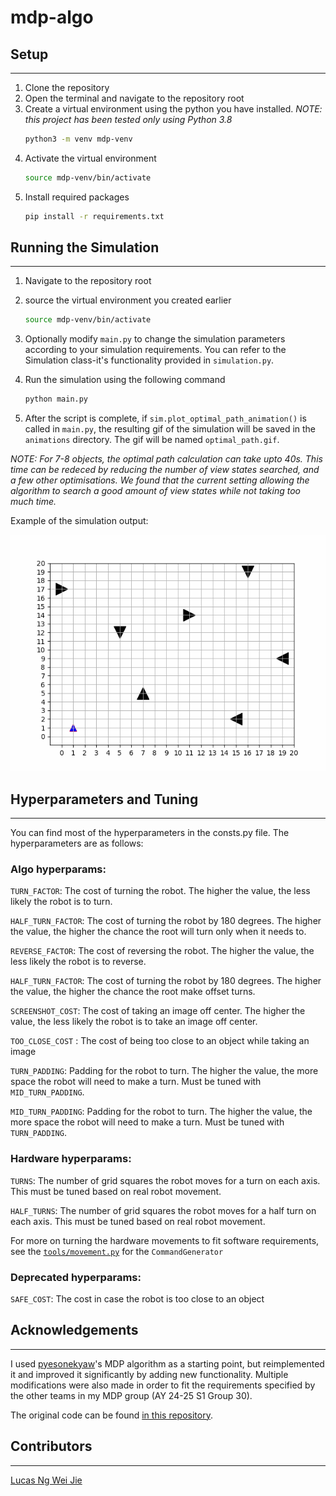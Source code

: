 # mdp-algo


## Setup 

---
1. Clone the repository
2. Open the terminal and navigate to the repository root
3. Create a virtual environment using the python you have installed.
 _NOTE: this project has been tested only using Python 3.8_
    ```bash
    python3 -m venv mdp-venv
    ```
4. Activate the virtual environment
    ```bash
    source mdp-venv/bin/activate
    ```
5. Install required packages
    ```bash
    pip install -r requirements.txt
    ```

## Running the Simulation

---
1. Navigate to the repository root  
2. source the virtual environment you created earlier
    ```bash
    source mdp-venv/bin/activate
    ```
3. Optionally modify `main.py` to change the simulation parameters according to your simulation requirements. You can 
refer to the Simulation class-it's functionality provided in `simulation.py`.

4. Run the simulation using the following command
    ```bash
    python main.py
    ```
5. After the script is complete, if `sim.plot_optimal_path_animation()` is called in `main.py`, the resulting gif of
the simulation will be saved in the `animations` directory. The gif will be named `optimal_path.gif`.

_NOTE: For 7-8 objects, the optimal path calculation can take upto 40s. This time can be redeced by reducing the number 
of view states searched, and a few other optimisations. We found that the current setting allowing the algorithm to search 
a good amount of view states while not taking too much time._

Example of the simulation output:  

![Simulation Output](https://github.com/Chinmay-002/mdp-algo/blob/main/animations/optimal_path.gif)

## Hyperparameters and Tuning

---
You can find most of the hyperparameters in the consts.py file. The hyperparameters are as follows:

### Algo hyperparams:

`TURN_FACTOR`: The cost of turning the robot. The higher the value, the less likely the robot is to turn.

`HALF_TURN_FACTOR`: The cost of turning the robot by 180 degrees. The higher the value, the higher the chance the root will turn only when it needs to.

`REVERSE_FACTOR`: The cost of reversing the robot. The higher the value, the less likely the robot is to reverse.

`HALF_TURN_FACTOR`: The cost of turning the robot by 180 degrees. The higher the value, 
the higher the chance the root make offset turns.

`SCREENSHOT_COST`: The cost of taking an image off center. The higher the value, the less likely the robot is to take an image off center.

`TOO_CLOSE_COST` : The cost of being too close to an object while taking an image

`TURN_PADDING`: Padding for the robot to turn. The higher the value, the more space the robot will need to make a turn. Must be tuned with `MID_TURN_PADDING`.

`MID_TURN_PADDING`: Padding for the robot to turn. The higher the value, the more space the robot will need to make a turn. Must be tuned with `TURN_PADDING`.

### Hardware hyperparams:
`TURNS`: The number of grid squares the robot moves for a turn on each axis. This must be tuned based on real robot movement.

`HALF_TURNS`: The number of grid squares the robot moves for a half turn on each axis. This must be tuned based on real robot movement. 

For more on turning the hardware movements to fit software requirements, see the [`tools/movement.py`](https://github.com/Chinmay-002/mdp-algo/blob/main/tools/movement.py) for the `CommandGenerator`

### Deprecated hyperparams: 

`SAFE_COST`: The cost in case the robot is too close to an object


## Acknowledgements

---
I used [pyesonekyaw](https://github.com/pyesonekyaw)'s MDP algorithm as a starting point, but reimplemented it and improved it significantly by adding new functionality. Multiple modifications were also made in order to fit the requirements specified by the other teams in my MDP group (AY 24-25 S1 Group 30).

The original code can be found [in this repository](https://github.com/pyesonekyaw/CZ3004-SC2079-MDP-Algorithm).

## Contributors

---
[Lucas Ng Wei Jie](https://github.com/LucasNgWeiJie)
